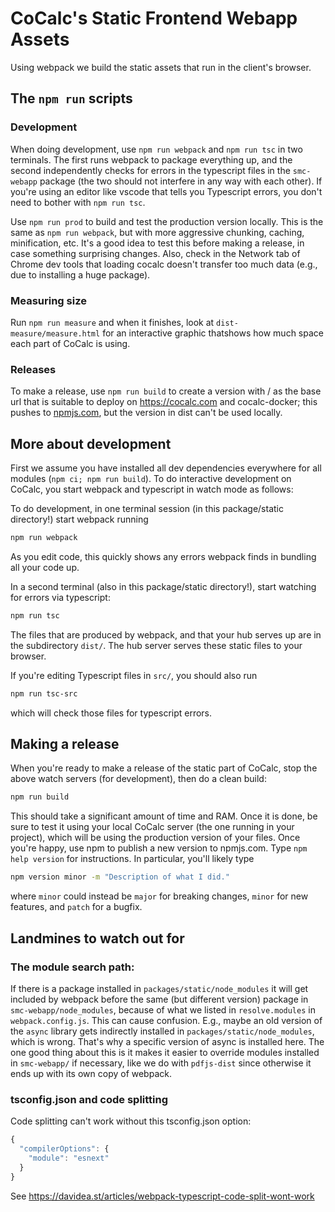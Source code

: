 # CoCalc's Static Frontend Webapp Assets

Using webpack we build the static assets that run in the client's browser.

## The `npm run` scripts

### Development

When doing development, use `npm run webpack` and `npm run tsc` in two terminals. The first runs webpack to package everything up, and the second independently checks for errors in the typescript files in the `smc-webapp` package (the two should not interfere in any way with each other). If you're using an editor like vscode that tells you Typescript errors, you don't need to bother with `npm run tsc`.

Use `npm run prod` to build and test the production version locally. This is the same as `npm run webpack`, but with more aggressive chunking, caching, minification, etc. It's a good idea to test this before making a release, in case something surprising changes.  Also, check in the Network tab of Chrome dev tools that loading cocalc doesn't transfer too much data (e.g., due to installing a huge package).

### Measuring size

Run `npm run measure` and when it finishes, look at `dist-measure/measure.html` for an interactive graphic thatshows how much space each part of CoCalc is using.

### Releases

To make a release, use `npm run build` to create a version with / as the base url that is suitable to deploy on https://cocalc.com and cocalc-docker; this pushes to [npmjs.com](http://npmjs.com), but the version in dist can't be used locally.

## More about development

First we assume you have installed all dev dependencies everywhere for all modules (`npm ci; npm run build`). To do interactive development on CoCalc, you start webpack and typescript in watch mode as follows:

To do development, in one terminal session (in this package/static directory!) start webpack running

```sh
npm run webpack
```

As you edit code, this quickly shows any errors webpack finds in bundling
all your code up.

In a second terminal (also in this package/static directory!), start watching for errors via typescript:

```sh
npm run tsc
```

The files that are produced by webpack, and that your hub serves up are in the subdirectory `dist/`.  The hub server serves these static files to your browser.

If you're editing Typescript files in `src/`, you should also run
```sh
npm run tsc-src
```
which will check those files for typescript errors.

## Making a release

When you're ready to make a release of the static part of CoCalc, stop the above watch servers (for development), then do a clean build:

```sh
npm run build
```

This should take a significant amount of time and RAM. Once it is done, be sure to test it using your local CoCalc server (the one running in your project), which will be using the production version of your files. Once you're happy, use npm to publish a new version to npmjs.com. Type `npm help version` for instructions. In particular, you'll likely type

```sh
npm version minor -m "Description of what I did."
```

where `minor` could instead be `major` for breaking changes, `minor` for new features, and `patch` for a bugfix.

## Landmines to watch out for

### The module search path:

If there is a package installed in `packages/static/node_modules` it will get included by webpack before the same (but different version) package in `smc-webapp/node_modules`, because of what we listed in `resolve.modules` in `webpack.config.js`. This can cause confusion. E.g., maybe an old version of the `async` library gets indirectly installed in `packages/static/node_modules`, which is wrong. That's why a specific version of async is installed here. The one good thing about this is it makes it easier to override modules installed in `smc-webapp/` if necessary, like we do with `pdfjs-dist` since otherwise it ends up with its own copy of webpack.

### tsconfig.json and code splitting

Code splitting can't work without this tsconfig.json option:

```js
{
  "compilerOptions": {
    "module": "esnext"
  }
}
```

See https://davidea.st/articles/webpack-typescript-code-split-wont-work
